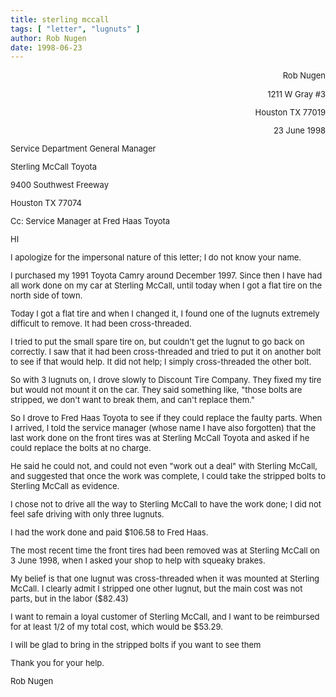 ```yaml
---
title: sterling mccall
tags: [ "letter", "lugnuts" ]
author: Rob Nugen
date: 1998-06-23
---
```



<FONT SIZE=2><P ALIGN="RIGHT">Rob Nugen</P>
<P ALIGN="RIGHT">1211 W Gray #3</P>
<P ALIGN="RIGHT">Houston TX  77019</P>
<P ALIGN="RIGHT"></P>
<P ALIGN="RIGHT">23 June 1998</P>
<P>Service Department General Manager</P>
<P>Sterling McCall Toyota</P>
<P>9400 Southwest Freeway</P>
<P>Houston TX  77074</P>

<P>Cc:  Service Manager at Fred Haas Toyota</P>

<P>HI</P>

<P>I apologize for the impersonal nature of this letter; I do not know your name.</P>

<P>I purchased my 1991 Toyota Camry around December 1997.  Since then I have had all work done on my car at Sterling McCall, until today when I got a flat tire on the north side of town.</P>

<P>Today I got a flat tire and when I changed it, I found one of the lugnuts extremely difficult to remove.  It had been cross-threaded.</P>

<P>I tried to put the small spare tire on, but couldn't get the lugnut to go back on correctly.  I saw that it had been cross-threaded and tried to put it on another bolt to see if that would help.  It did not help; I simply cross-threaded the other bolt. </P>

<P>So with 3 lugnuts on, I drove slowly to Discount Tire Company.  They fixed my tire but would not mount it on the car.  They said something like, &quot;those bolts are stripped, we don't want to break them, and can't replace them.&quot;</P>

<P>So I drove to Fred Haas Toyota to see if they could replace the faulty parts.  When I arrived, I told the service manager (whose name I have also forgotten) that the last work done on the front tires was at Sterling McCall Toyota and asked if he could replace the bolts at no charge.</P>

<P>He said he could not, and could not even &quot;work out a deal&quot; with Sterling McCall, and suggested that once the work was complete, I could take the stripped bolts to Sterling McCall as evidence.  </P>

<P>I chose not to drive all the way to Sterling McCall to have the work done; I did not feel safe driving with only three lugnuts.</P>

<P>I had the work done and paid $106.58 to Fred Haas.</P>

<P>The most recent time the front tires had been removed was at Sterling McCall on 3 June 1998, when I asked your shop to help with squeaky brakes.</P>

<P>My belief is that one lugnut was cross-threaded when it was mounted at Sterling McCall.  I clearly admit I stripped one other lugnut, but the main cost was not parts, but in the labor  ($82.43)</P>

<P>I want to remain a loyal customer of Sterling McCall, and I want to be reimbursed for at least 1/2 of my total cost, which would be $53.29.</P>

<P>I will be glad to bring in the stripped bolts if you want to see them</P>

<P>Thank you for your help.</P>

<P>Rob Nugen</P></FONT></p>
</BODY>
</HTML>
